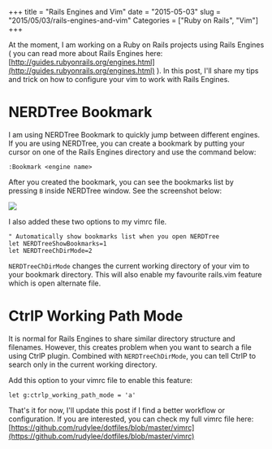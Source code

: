+++
title = "Rails Engines and Vim"
date = "2015-05-03"
slug = "2015/05/03/rails-engines-and-vim"
Categories = ["Ruby on Rails", "Vim"]
+++

At the moment, I am working on a Ruby on Rails projects using Rails Engines ( you can read more about Rails Engines here: [http://guides.rubyonrails.org/engines.html](http://guides.rubyonrails.org/engines.html) ). In this post, I'll share my tips and trick on how to configure your vim to work with Rails Engines.

# NERDTree Bookmark

I am using NERDTree Bookmark to quickly jump between different engines. If you are using NERDTree, you can create a bookmark by putting your cursor on one of the Rails Engines directory and use the command below:

```
:Bookmark <engine name>
```

After you created the bookmark, you can see the bookmarks list by pressing `B` inside NERDTree window. See the screenshot below:

[![](/images/vim-bookmarks.png)](/images/vim-bookmarks.png)

I also added these two options to my vimrc file.

```
" Automatically show bookmarks list when you open NERDTree
let NERDTreeShowBookmarks=1
let NERDTreeChDirMode=2
``` 

`NERDTreeChDirMode` changes the current working directory of your vim to your bookmark directory. This will also enable my favourite rails.vim feature which is open alternate file. 

# CtrlP Working Path Mode

It is normal for Rails Engines to share similar directory structure and filenames. However, this creates problem when you want to search a file using CtrlP plugin. Combined with `NERDTreeChDirMode`, you can tell CtrlP to search only in the current working directory.

Add this option to your vimrc file to enable this feature:

```
let g:ctrlp_working_path_mode = 'a'
```

That's it for now, I'll update this post if I find a better workflow or configuration. If you are interested, you can check my full vimrc file here: [https://github.com/rudylee/dotfiles/blob/master/vimrc](https://github.com/rudylee/dotfiles/blob/master/vimrc)
